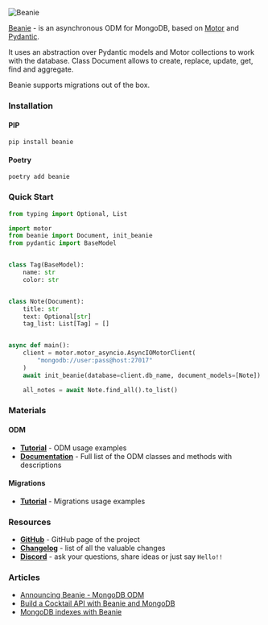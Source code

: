 ![Beanie](https://raw.githubusercontent.com/roman-right/beanie/main/assets/logo/with_text.svg)

[Beanie](https://github.com/roman-right/beanie) - is an asynchronous ODM for MongoDB, based on [Motor](https://motor.readthedocs.io/en/stable/)
and [Pydantic](https://pydantic-docs.helpmanual.io/).

It uses an abstraction over Pydantic models and Motor collections to work with the database. Class Document allows to
create, replace, update, get, find and aggregate.

Beanie supports migrations out of the box.

### Installation

#### PIP

```shell
pip install beanie
```

#### Poetry

```shell
poetry add beanie
```

### Quick Start

```python
from typing import Optional, List

import motor
from beanie import Document, init_beanie
from pydantic import BaseModel


class Tag(BaseModel):
    name: str
    color: str


class Note(Document):
    title: str
    text: Optional[str]
    tag_list: List[Tag] = []


async def main():
    client = motor.motor_asyncio.AsyncIOMotorClient(
        "mongodb://user:pass@host:27017"
    )
    await init_beanie(database=client.db_name, document_models=[Note])

    all_notes = await Note.find_all().to_list()
```

### Materials

#### ODM
- **[Tutorial](https://roman-right.github.io/beanie/tutorial/odm/)** - ODM usage examples
- **[Documentation](https://roman-right.github.io/beanie/documentation/odm/)** - Full list of the ODM classes and
  methods with descriptions

#### Migrations
- **[Tutorial](https://roman-right.github.io/beanie/tutorial/odm/)** - Migrations usage examples

### Resources

- **[GitHub](https://github.com/roman-right/beanie)** - GitHub page of the project
- **[Changelog](https://roman-right.github.io/beanie/changelog)** - list of all the valuable changes
- **[Discord](https://discord.gg/ZTTnM7rMaz)** - ask your questions, share ideas or just say `Hello!!`

### Articles

- [Announcing Beanie - MongoDB ODM](https://dev.to/romanright/announcing-beanie-mongodb-odm-56e)
- [Build a Cocktail API with Beanie and MongoDB](https://developer.mongodb.com/article/beanie-odm-fastapi-cocktails/)
- [MongoDB indexes with Beanie](https://dev.to/romanright/mongodb-indexes-with-beanie-43e8)